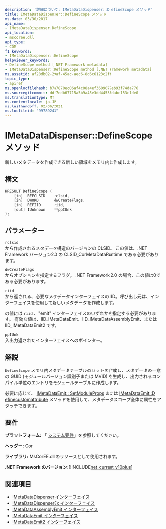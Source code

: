 ```yaml
---
description: '詳細について: IMetaDataDispenser::D efineScope メソッド'
title: IMetaDataDispenser::DefineScope メソッド
ms.date: 03/30/2017
api_name:
- IMetaDataDispenser.DefineScope
api_location:
- mscoree.dll
api_type:
- COM
f1_keywords:
- IMetaDataDispenser::DefineScope
helpviewer_keywords:
- DefineScope method [.NET Framework metadata]
- IMetaDataDispenser::DefineScope method [.NET Framework metadata]
ms.assetid: af28db02-29af-45ac-aec6-8d6c6123c2ff
topic_type:
- apiref
ms.openlocfilehash: b7a7870ec06af4c08a4ef3609077eb93f74da776
ms.sourcegitcommit: ddf7edb67715a5b9a45e3dd44536dabc153c1de0
ms.translationtype: MT
ms.contentlocale: ja-JP
ms.lasthandoff: 02/06/2021
ms.locfileid: "99789243"
---
```

# <a name="imetadatadispenserdefinescope-method"></a>IMetaDataDispenser::DefineScope メソッド

新しいメタデータを作成できる新しい領域をメモリ内に作成します。  
  
## <a name="syntax"></a>構文  
  
```cpp  
HRESULT DefineScope (  
    [in]  REFCLSID    rclsid,  
    [in]  DWORD       dwCreateFlags,  
    [in]  REFIID      riid,
    [out] IUnknown    **ppIUnk  
);  
```  
  
## <a name="parameters"></a>パラメーター  

 `rclsid`  
 から作成されるメタデータ構造のバージョンの CLSID。 この値は、.NET Framework バージョン2.0 の CLSID_CorMetaDataRuntime である必要があります。  
  
 `dwCreateFlags`  
 からオプションを指定するフラグ。 .NET Framework 2.0 の場合、この値は0である必要があります。  
  
 `riid`  
 から返される、必要なメタデータインターフェイスの IID。呼び出し元は、インターフェイスを使用して新しいメタデータを作成します。  
  
 の値には `riid` 、"emit" インターフェイスのいずれかを指定する必要があります。 有効な値は、IID_IMetaDataEmit、IID_IMetaDataAssemblyEmit、または IID_IMetaDataEmit2 です。  
  
 `ppIUnk`  
 入出力返されたインターフェイスへのポインター。  
  
## <a name="remarks"></a>解説  

 `DefineScope` メモリ内メタデータテーブルのセットを作成し、メタデータの一意の GUID (モジュールバージョン識別子または MVID) を生成し、出力されるコンパイル単位のエントリをモジュールテーブルに作成します。  
  
 必要に応じて、 [IMetaDataEmit:: SetModuleProps](imetadataemit-setmoduleprops-method.md) または [IMetaDataEmit::D efinecustomattribute](imetadataemit-definecustomattribute-method.md) メソッドを使用して、メタデータスコープ全体に属性をアタッチできます。  
  
## <a name="requirements"></a>要件  

 **プラットフォーム:** 「 [システム要件](../../get-started/system-requirements.md)」を参照してください。  
  
 **ヘッダー:** Cor  
  
 **ライブラリ:** MsCorEE.dll のリソースとして使用されます。  
  
 **.NET Framework のバージョン:**[!INCLUDE[net_current_v10plus](../../../../includes/net-current-v10plus-md.md)]  
  
## <a name="see-also"></a>関連項目

- [IMetaDataDispenser インターフェイス](imetadatadispenser-interface.md)
- [IMetaDataDispenserEx インターフェイス](imetadatadispenserex-interface.md)
- [IMetaDataAssemblyEmit インターフェイス](imetadataassemblyemit-interface.md)
- [IMetaDataEmit インターフェイス](imetadataemit-interface.md)
- [IMetaDataEmit2 インターフェイス](imetadataemit2-interface.md)
